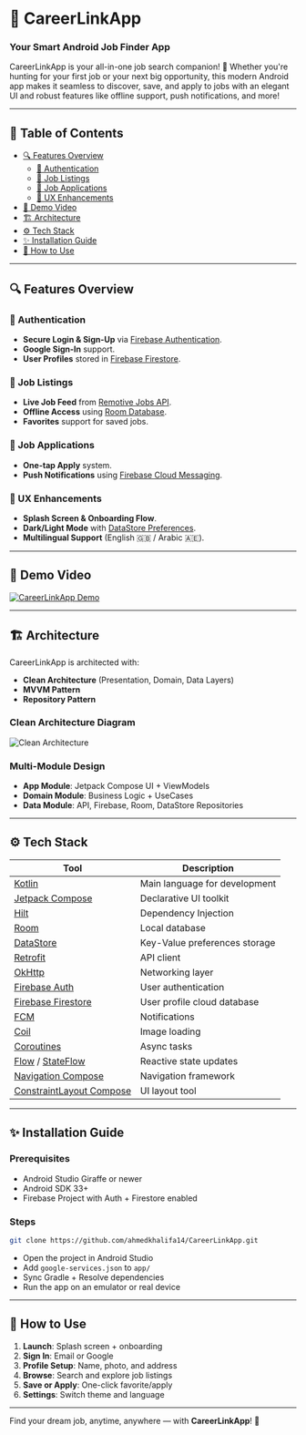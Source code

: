 # 🚀 CareerLinkApp
### Your Smart Android Job Finder App

CareerLinkApp is your all-in-one job search companion! 🚀 Whether you're hunting for your first job or your next big opportunity, this modern Android app makes it seamless to discover, save, and apply to jobs with an elegant UI and robust features like offline support, push notifications, and more!

---

## 📂 Table of Contents
- [🔍 Features Overview](#-features-overview)
  - [🔐 Authentication](#-authentication)
  - [💼 Job Listings](#-job-listings)
  - [📄 Job Applications](#-job-applications)
  - [🌟 UX Enhancements](#-ux-enhancements)
- [🎥 Demo Video](#-demo-video)
- [🏗️ Architecture](#-architecture)
- [⚙️ Tech Stack](#-tech-stack)
- [✨ Installation Guide](#-installation-guide)
- [📱 How to Use](#-how-to-use)

---

## 🔍 Features Overview

### 🔐 Authentication
- **Secure Login & Sign-Up** via [Firebase Authentication](https://firebase.google.com/products/auth).
- **Google Sign-In** support.
- **User Profiles** stored in [Firebase Firestore](https://firebase.google.com/products/firestore).

### 💼 Job Listings
- **Live Job Feed** from [Remotive Jobs API](https://remotive.com/api-documentation).
- **Offline Access** using [Room Database](https://developer.android.com/training/data-storage/room).
- **Favorites** support for saved jobs.

### 📄 Job Applications
- **One-tap Apply** system.
- **Push Notifications** using [Firebase Cloud Messaging](https://firebase.google.com/products/cloud-messaging).

### 🌟 UX Enhancements
- **Splash Screen & Onboarding Flow**.
- **Dark/Light Mode** with [DataStore Preferences](https://developer.android.com/topic/libraries/architecture/datastore).
- **Multilingual Support** (English 🇬🇧 / Arabic 🇦🇪).

---

## 🎥 Demo Video

[![CareerLinkApp Demo](https://img.youtube.com/vi/your-video-id/0.jpg)](https://www.youtube.com/watch?v=your-video-id)

---

## 🏗️ Architecture

CareerLinkApp is architected with:
- **Clean Architecture** (Presentation, Domain, Data Layers)
- **MVVM Pattern**
- **Repository Pattern**

### Clean Architecture Diagram
![Clean Architecture](https://raw.githubusercontent.com/ahmedkhalifa14/CareerLinkApp/main/assets/clean_arch.png)

### Multi-Module Design
- **App Module**: Jetpack Compose UI + ViewModels
- **Domain Module**: Business Logic + UseCases
- **Data Module**: API, Firebase, Room, DataStore Repositories

---

## ⚙️ Tech Stack
| Tool | Description |
|------|-------------|
| [Kotlin](https://kotlinlang.org/) | Main language for development |
| [Jetpack Compose](https://developer.android.com/jetpack/compose) | Declarative UI toolkit |
| [Hilt](https://developer.android.com/training/dependency-injection/hilt-android) | Dependency Injection |
| [Room](https://developer.android.com/training/data-storage/room) | Local database |
| [DataStore](https://developer.android.com/topic/libraries/architecture/datastore) | Key-Value preferences storage |
| [Retrofit](https://square.github.io/retrofit/) | API client |
| [OkHttp](https://square.github.io/okhttp/) | Networking layer |
| [Firebase Auth](https://firebase.google.com/products/auth) | User authentication |
| [Firebase Firestore](https://firebase.google.com/products/firestore) | User profile cloud database |
| [FCM](https://firebase.google.com/products/cloud-messaging) | Notifications |
| [Coil](https://coil-kt.github.io/coil/) | Image loading |
| [Coroutines](https://kotlinlang.org/docs/coroutines-overview.html) | Async tasks |
| [Flow](https://developer.android.com/kotlin/flow) / [StateFlow](https://developer.android.com/kotlin/flow/stateflow-and-sharedflow) | Reactive state updates |
| [Navigation Compose](https://developer.android.com/jetpack/compose/navigation) | Navigation framework |
| [ConstraintLayout Compose](https://developer.android.com/jetpack/compose/layouts/constraintlayout) | UI layout tool |

---

## ✨ Installation Guide

### Prerequisites
- Android Studio Giraffe or newer
- Android SDK 33+
- Firebase Project with Auth + Firestore enabled

### Steps
```bash
git clone https://github.com/ahmedkhalifa14/CareerLinkApp.git
```
- Open the project in Android Studio
- Add `google-services.json` to `app/`
- Sync Gradle + Resolve dependencies
- Run the app on an emulator or real device

---

## 📱 How to Use

1. **Launch**: Splash screen + onboarding
2. **Sign In**: Email or Google
3. **Profile Setup**: Name, photo, and address
4. **Browse**: Search and explore job listings
5. **Save or Apply**: One-click favorite/apply
6. **Settings**: Switch theme and language

---

Find your dream job, anytime, anywhere — with **CareerLinkApp**! 🚀

